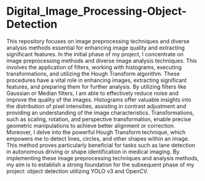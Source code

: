 # Digital_Image_Processing-Object-Detection
This repository focuses on image preprocessing techniques and diverse analysis methods essential for enhancing image quality and extracting significant features.
In the initial phase of my project, I concentrate on image preprocessing methods and diverse image analysis techniques. This involves the application of filters, working with histograms, executing transformations, and utilizing the Hough Transform algorithm. These procedures have a vital role in enhancing images, extracting significant features, and preparing them for further analysis.
By utilizing filters like Gaussian or Median filters, I am able to effectively reduce noise and improve the quality of the images. Histograms offer valuable insights into the distribution of pixel intensities, assisting in contrast adjustment and providing an understanding of the image characteristics. Transformations, such as scaling, rotation, and perspective transformation, enable precise geometric manipulations to achieve better alignment or correction.
Moreover, I delve into the powerful Hough Transform technique, which empowers me to detect lines, circles, and other shapes within an image. This method proves particularly beneficial for tasks such as lane detection in autonomous driving or shape identification in medical imaging.
By implementing these image preprocessing techniques and analysis methods, my aim is to establish a strong foundation for the subsequent phase of my project: object detection utilizing YOLO v3 and OpenCV.
